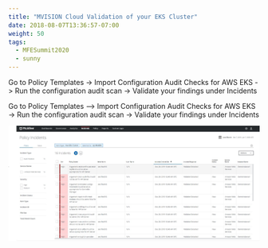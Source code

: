 ```yaml
---
title: "MVISION Cloud Validation of your EKS Cluster"
date: 2018-08-07T13:36:57-07:00
weight: 50
tags:
  - MFESummit2020
  - sunny
---
```




Go to Policy Templates -> Import Configuration Audit Checks for AWS EKS -> Run the configuration audit scan -> Validate your findings under Incidents


Go to Policy Templates --> Import Configuration Audit Checks for AWS EKS -> Run the configuration audit scan -> Validate your findings under Incidents



![MVCViolations](Capture_MVC-Validation.JPG?classes=border,shadow)


```

